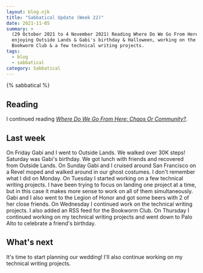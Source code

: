 ```yaml
---
layout: blog.njk
title: "Sabbatical Update (Week 22)"
date: 2021-11-05
summary: >
  (29 October 2021 to 4 November 2021) Reading Where Do We Go From Here,
  enjoying Outside Lands & Gabi's birthday & Halloween, working on the
  Bookworm Club & a few technical writing projects.
tags:
  - blog
  - sabbatical
category: Sabbatical
---
```


{% sabbatical %}

## Reading

I continued reading [*Where Do We Go From Here: Chaos Or Community?*][mlk].

[mlk]: http://www.thekinglegacy.org/books/where-do-we-go-here-chaos-or-community

## Last week

On Friday Gabi and I went to Outside Lands. We walked over 30K steps!
Saturday was Gabi's birthday. We got lunch with friends and recovered from Outside Lands.
On Sunday Gabi and I cruised around San Francisco on a Revel moped and walked
around in our ghost costumes. I don't remember what I did on Monday.
On Tuesday I started working on a few technical writing projects. I have
been trying to focus on landing one project at a time, but in this case
it makes more sense to work on all of them simultaneously. Gabi and I also
went to the Legion of Honor and got some beers with 2 of her close friends.
On Wednesday I continued work on the technical writing projects. I also added
an RSS feed for the Bookworm Club. On Thursday I continued working on my
technical writing projects and went down to Palo Alto to celebrate a friend's
birthday.

## What's next

It's time to start planning our wedding! I'll also continue working
on my technical writing projects.
